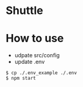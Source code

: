 # Shuttle

# How to use
  * udpate src/config
  * update .env

```
$ cp ./.env_example ./.env
$ npm start
```
